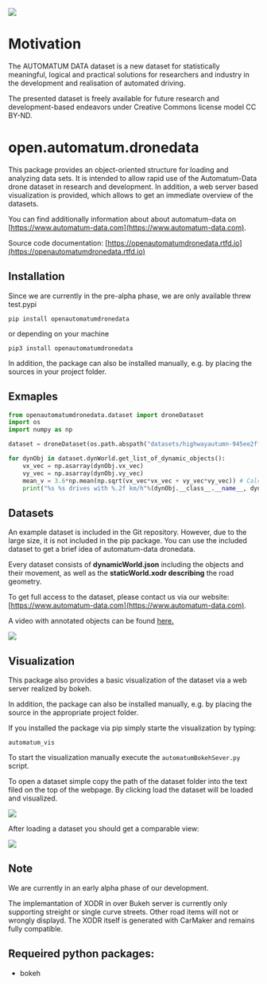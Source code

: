 
![](https://www.automatum-data.com/-_-/res/364f0a3b-b8c0-4436-b97c-efad6e87a10b/images/files/364f0a3b-b8c0-4436-b97c-efad6e87a10b/83a25a57-6446-4c1e-9106-005ac5fd2d72/640-135/828451cade2c8f19c5be794314a323bbac5f0b82)

# Motivation
The AUTOMATUM DATA dataset is a new dataset for statistically meaningful, logical and practical solutions for researchers and industry in the development and realisation of automated driving. 

The presented dataset is freely available for future research and development-based endeavors under Creative Commons license model CC BY-ND.

# open.automatum.dronedata

This package provides an object-oriented structure for loading and analyzing data sets. It is intended to allow rapid use of the Automatum-Data drone dataset in research and development. In addition, a web server based visualization is provided, which allows to get an immediate overview of the datasets.

You can find additionally information about about automatum-data on [https://www.automatum-data.com](https://www.automatum-data.com).

Source code documentation: [https://openautomatumdronedata.rtfd.io](https://openautomatumdronedata.rtfd.io)



## Installation
Since we are currently in the pre-alpha phase, we are only available threw test.pypi
```
pip install openautomatumdronedata
```
or depending on your machine
```
pip3 install openautomatumdronedata
```

In addition, the package can also be installed manually, e.g. by placing the sources in your project folder.

## Exmaples 

```python
from openautomatumdronedata.dataset import droneDataset
import os
import numpy as np

dataset = droneDataset(os.path.abspath("datasets/highwayautumn-945ee2ff-4e82-407c-a15b-7161876b4248"))

for dynObj in dataset.dynWorld.get_list_of_dynamic_objects():
    vx_vec = np.asarray(dynObj.vx_vec)
    vy_vec = np.asarray(dynObj.vy_vec)
    mean_v = 3.6*np.mean(np.sqrt(vx_vec*vx_vec + vy_vec*vy_vec)) # Calculate the velocity in km/h
    print("%s %s drives with %.2f km/h"%(dynObj.__class__.__name__, dynObj.UUID, mean_v))

```


## Datasets

An example dataset is included in the Git repository. However, due to the large size, it is not included in the pip package. You can use the included dataset to get a brief idea of automatum-data dronedata. 

Every dataset consists of **dynamicWorld.json** including the objects and their movement, as well as the **staticWorld.xodr describing** the road geometry. 


To get full access to the dataset, please contact us via our website: [https://www.automatum-data.com](https://www.automatum-data.com).

A video with annotated objects can be found [here.](https://www.youtube.com/watch?v=FTHRNN-XNdY)

![](https://www.automatum-data.com/-_-/res/364f0a3b-b8c0-4436-b97c-efad6e87a10b/images/files/364f0a3b-b8c0-4436-b97c-efad6e87a10b/9fbc7c7c-1347-45ea-93f2-9b826b1c3e89/384-464/2cdf0d1b33e51842927cdc507a9f491c0e136db9?o=width:384/height:464/
)



## Visualization

This package also provides a basic visualization of the dataset via a web server realized by bokeh.


In addition, the package can also be installed manually, e.g. by placing the source in the appropriate project folder.


If you installed the package via pip simply starte the visualization by typing:
```
automatum_vis
```
To start the visualization manually execute the ```automatumBokehSever.py``` script. 

To open a dataset simple copy the path of the dataset folder into the text filed on the top of the webpage. 
By clicking load the dataset will be loaded and visualized. 

![](https://www.automatum-data.com/-_-/res/364f0a3b-b8c0-4436-b97c-efad6e87a10b/images/files/364f0a3b-b8c0-4436-b97c-efad6e87a10b/650b86fa-0811-48f9-be39-edc07e552107/240-43/568f0d4c3c716632137e10b91718c8316df39e66)


After loading a dataset you should get a comparable view:

![](https://www.automatum-data.com/-_-/res/364f0a3b-b8c0-4436-b97c-efad6e87a10b/images/files/364f0a3b-b8c0-4436-b97c-efad6e87a10b/80ddc0e3-f350-42e6-af88-721688ab8fdd/240-401/c48ba2dae76049521920e458e0dedfb171c59e0a)


## Note
We are currently in an early alpha phase of our development. 

The implemantation of XODR in over Bukeh server is currently only supporting streight or single curve streets. Other road items will not or wrongly displayd. The XODR itself is generated with CarMaker and remains fully compatible. 

## Requeired python packages: 
- bokeh 


